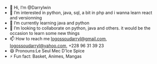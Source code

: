 - 👋 Hi, I’m @Darrylwin
- 👀 I’m interested in python, java, sql, a bit in php and i wanna learn react and versionning
- 🌱 I’m currently learning java and python
- 💞️ I’m looking to collaborate on python, java and others. it would be the occasion to learn some new things
- 📫 How to reach me logossoudarryl@gmail.com, logossoudarryl@yahoo.com, +228 96 31 39 23
- 😄 Pronouns:Le Seul Mec D'Ice Spice
- ⚡ Fun fact: Basket, Animes, Mangas

<!---
Darrylwin/Darrylwin is a ✨ special ✨ repository because its `README.md` (this file) appears on your GitHub profile.
You can click the Preview link to take a look at your changes.
--->

